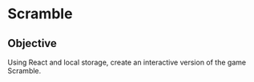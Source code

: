 # Scramble

## Objective
Using React and local storage, create an interactive version of the game Scramble.



